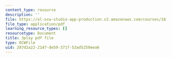 ```yaml
---
content_type: resource
description: ''
file: https://ol-ocw-studio-app-production.s3.amazonaws.com/courses/18-01sc-single-variable-calculus-fall-2010/287d2a222147de59371f53ad5259eea6_Fj7pbLwbSmU.pdf
file_type: application/pdf
learning_resource_types: []
resourcetype: Document
title: 3play pdf file
type: OCWFile
uid: 287d2a22-2147-de59-371f-53ad5259eea6
---
```

